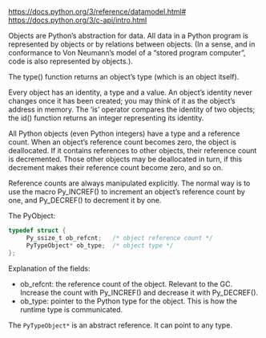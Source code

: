 https://docs.python.org/3/reference/datamodel.html#
https://docs.python.org/3/c-api/intro.html

Objects are Python’s abstraction for data. All data in a Python program is represented by objects or by relations between objects. (In a sense, and in conformance to Von Neumann’s model of a “stored program computer”, code is also represented by objects.). 

The type() function returns an object’s type (which is an object itself). 


Every object has an identity, a type and a value. An object’s identity never changes once it has been created; you may think of it as the object’s address in memory. The ‘is’ operator compares the identity of two objects; the id() function returns an integer representing its identity.

All Python objects (even Python integers) have a type and a reference count. When an object’s reference count becomes zero, the object is deallocated. If it contains references to other objects, their reference count is decremented. Those other objects may be deallocated in turn, if this decrement makes their reference count become zero, and so on. 

Reference counts are always manipulated explicitly. The normal way is to use the macro Py_INCREF() to increment an object’s reference count by one, and Py_DECREF() to decrement it by one.


The PyObject:
```c
typedef struct {
     Py_ssize_t ob_refcnt;   /* object reference count */
     PyTypeObject* ob_type;  /* object type */
};
```

Explanation of the fields:
- ob_refcnt: the reference count of the object. Relevant to the GC. Increase the count with  Py_INCREF() and decrease it with Py_DECREF().
- ob_type: pointer to the Python type for the object. This is how the runtime type is communicated.


The `PyTypeObject*` is an abstract reference. It can point to any type.